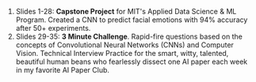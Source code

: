 1. Slides 1-28: **Capstone Project** for MIT's Applied Data Science & ML Program. Created a CNN to predict facial emotions with 94% accuracy after 50+ experiments.  
2. Slides 29-35: **3 Minute Challenge**. Rapid-fire questions based on the concepts of Convolutional Neural Networks (CNNs) and Computer Vision. Technical Interview Practice for the smart, witty, talented, beautiful human beans who fearlessly dissect one AI paper each week in my favorite AI Paper Club. 
